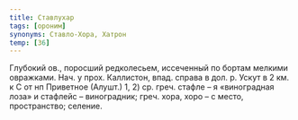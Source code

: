 ```yaml
---
title: Ставлухар
tags: [ороним]
synonyms: Ставло-Хора, Хатрон
temp: [З6]
---
```


Глубокий ов., поросший редколесьем, иссеченный по бортам мелкими овражками. Нач.
у прох. Каллистон, впад. справа в дол. р. Ускут в 2 км. к С от нп Приветное
(Алушт.) 1, 2) ср. греч. стафле – я «виноградная лоза» и стафлейс – виноградник;
греч. хора, хоро – с место, пространство; селение.
